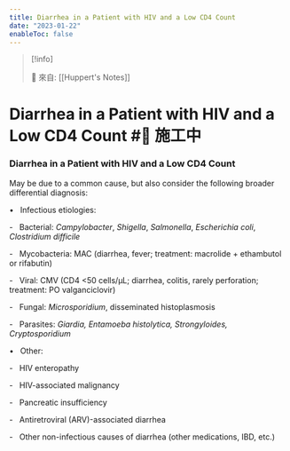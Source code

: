 ```yaml
---
title: Diarrhea in a Patient with HIV and a Low CD4 Count
date: "2023-01-22"
enableToc: false
---
```


> [!info]
>
> 🌱 來自: [[Huppert's Notes]]

# Diarrhea in a Patient with HIV and a Low CD4 Count #🚧 施工中

### Diarrhea in a Patient with HIV and a Low CD4 Count

May be due to a common cause, but also consider the following broader differential diagnosis:

•   Infectious etiologies:

-   Bacterial: *Campylobacter*, *Shigella*, *Salmonella*, *Escherichia coli*, *Clostridium difficile*

-   Mycobacteria: MAC (diarrhea, fever; treatment: macrolide \+ ethambutol or rifabutin)

-   Viral: CMV (CD4 <50 cells/μL; diarrhea, colitis, rarely perforation; treatment: PO valganciclovir)

-   Fungal: *Microsporidium*, disseminated histoplasmosis

-   Parasites: *Giardia, Entamoeba histolytica, Strongyloides, Cryptosporidium*

•   Other:

-   HIV enteropathy

-   HIV-associated malignancy

-   Pancreatic insufficiency

-   Antiretroviral (ARV)-associated diarrhea

-   Other non-infectious causes of diarrhea (other medications, IBD, etc.)

